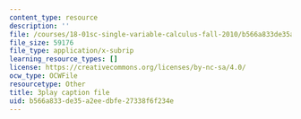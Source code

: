 ```yaml
---
content_type: resource
description: ''
file: /courses/18-01sc-single-variable-calculus-fall-2010/b566a833de35a2eedbfe27338f6f234e_aeXp1zC6Hls.srt
file_size: 59176
file_type: application/x-subrip
learning_resource_types: []
license: https://creativecommons.org/licenses/by-nc-sa/4.0/
ocw_type: OCWFile
resourcetype: Other
title: 3play caption file
uid: b566a833-de35-a2ee-dbfe-27338f6f234e
---
```

